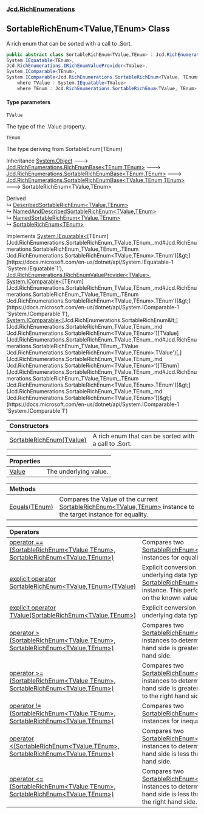 ### [Jcd.RichEnumerations](Jcd.RichEnumerations.md 'Jcd.RichEnumerations')

## SortableRichEnum<TValue,TEnum> Class

A rich enum that can be sorted with a call to .Sort.

```csharp
public abstract class SortableRichEnum<TValue,TEnum> : Jcd.RichEnumerations.SortableRichEnumBase<TValue, TEnum, TEnum>,
System.IEquatable<TEnum>,
Jcd.RichEnumerations.IRichEnumValueProvider<TValue>,
System.IComparable<TEnum>,
System.IComparable<Jcd.RichEnumerations.SortableRichEnum<TValue, TEnum>>
    where TValue : System.IEquatable<TValue>
    where TEnum : Jcd.RichEnumerations.SortableRichEnum<TValue, TEnum>
```
#### Type parameters

<a name='Jcd.RichEnumerations.SortableRichEnum_TValue,TEnum_.TValue'></a>

`TValue`

The type of the .Value property.

<a name='Jcd.RichEnumerations.SortableRichEnum_TValue,TEnum_.TEnum'></a>

`TEnum`

The type deriving from SortableEnum{TEnum}

Inheritance [System.Object](https://docs.microsoft.com/en-us/dotnet/api/System.Object 'System.Object') &#129106; [Jcd.RichEnumerations.RichEnumBase&lt;](Jcd.RichEnumerations.RichEnumBase_TEnumeration,TEnumeratedItem_.md 'Jcd.RichEnumerations.RichEnumBase<TEnumeration,TEnumeratedItem>')[TEnum](Jcd.RichEnumerations.SortableRichEnum_TValue,TEnum_.md#Jcd.RichEnumerations.SortableRichEnum_TValue,TEnum_.TEnum 'Jcd.RichEnumerations.SortableRichEnum<TValue,TEnum>.TEnum')[,](Jcd.RichEnumerations.RichEnumBase_TEnumeration,TEnumeratedItem_.md 'Jcd.RichEnumerations.RichEnumBase<TEnumeration,TEnumeratedItem>')[TEnum](Jcd.RichEnumerations.SortableRichEnum_TValue,TEnum_.md#Jcd.RichEnumerations.SortableRichEnum_TValue,TEnum_.TEnum 'Jcd.RichEnumerations.SortableRichEnum<TValue,TEnum>.TEnum')[&gt;](Jcd.RichEnumerations.RichEnumBase_TEnumeration,TEnumeratedItem_.md 'Jcd.RichEnumerations.RichEnumBase<TEnumeration,TEnumeratedItem>') &#129106; [Jcd.RichEnumerations.SortableRichEnumBase&lt;](Jcd.RichEnumerations.SortableRichEnumBase_TEnumeration,TEnumeratedItem_.md 'Jcd.RichEnumerations.SortableRichEnumBase<TEnumeration,TEnumeratedItem>')[TEnum](Jcd.RichEnumerations.SortableRichEnum_TValue,TEnum_.md#Jcd.RichEnumerations.SortableRichEnum_TValue,TEnum_.TEnum 'Jcd.RichEnumerations.SortableRichEnum<TValue,TEnum>.TEnum')[,](Jcd.RichEnumerations.SortableRichEnumBase_TEnumeration,TEnumeratedItem_.md 'Jcd.RichEnumerations.SortableRichEnumBase<TEnumeration,TEnumeratedItem>')[TEnum](Jcd.RichEnumerations.SortableRichEnum_TValue,TEnum_.md#Jcd.RichEnumerations.SortableRichEnum_TValue,TEnum_.TEnum 'Jcd.RichEnumerations.SortableRichEnum<TValue,TEnum>.TEnum')[&gt;](Jcd.RichEnumerations.SortableRichEnumBase_TEnumeration,TEnumeratedItem_.md 'Jcd.RichEnumerations.SortableRichEnumBase<TEnumeration,TEnumeratedItem>') &#129106; [Jcd.RichEnumerations.SortableRichEnumBase&lt;](Jcd.RichEnumerations.SortableRichEnumBase_TValue,TEnumeration,TEnumeratedItem_.md 'Jcd.RichEnumerations.SortableRichEnumBase<TValue,TEnumeration,TEnumeratedItem>')[TValue](Jcd.RichEnumerations.SortableRichEnum_TValue,TEnum_.md#Jcd.RichEnumerations.SortableRichEnum_TValue,TEnum_.TValue 'Jcd.RichEnumerations.SortableRichEnum<TValue,TEnum>.TValue')[,](Jcd.RichEnumerations.SortableRichEnumBase_TValue,TEnumeration,TEnumeratedItem_.md 'Jcd.RichEnumerations.SortableRichEnumBase<TValue,TEnumeration,TEnumeratedItem>')[TEnum](Jcd.RichEnumerations.SortableRichEnum_TValue,TEnum_.md#Jcd.RichEnumerations.SortableRichEnum_TValue,TEnum_.TEnum 'Jcd.RichEnumerations.SortableRichEnum<TValue,TEnum>.TEnum')[,](Jcd.RichEnumerations.SortableRichEnumBase_TValue,TEnumeration,TEnumeratedItem_.md 'Jcd.RichEnumerations.SortableRichEnumBase<TValue,TEnumeration,TEnumeratedItem>')[TEnum](Jcd.RichEnumerations.SortableRichEnum_TValue,TEnum_.md#Jcd.RichEnumerations.SortableRichEnum_TValue,TEnum_.TEnum 'Jcd.RichEnumerations.SortableRichEnum<TValue,TEnum>.TEnum')[&gt;](Jcd.RichEnumerations.SortableRichEnumBase_TValue,TEnumeration,TEnumeratedItem_.md 'Jcd.RichEnumerations.SortableRichEnumBase<TValue,TEnumeration,TEnumeratedItem>') &#129106; SortableRichEnum<TValue,TEnum>

Derived  
&#8627; [DescribedSortableRichEnum&lt;TValue,TEnum&gt;](Jcd.RichEnumerations.DescribedSortableRichEnum_TValue,TEnum_.md 'Jcd.RichEnumerations.DescribedSortableRichEnum<TValue,TEnum>')  
&#8627; [NamedAndDescribedSortableRichEnum&lt;TValue,TEnum&gt;](Jcd.RichEnumerations.NamedAndDescribedSortableRichEnum_TValue,TEnum_.md 'Jcd.RichEnumerations.NamedAndDescribedSortableRichEnum<TValue,TEnum>')  
&#8627; [NamedSortableRichEnum&lt;TValue,TEnum&gt;](Jcd.RichEnumerations.NamedSortableRichEnum_TValue,TEnum_.md 'Jcd.RichEnumerations.NamedSortableRichEnum<TValue,TEnum>')  
&#8627; [SortableRichEnum&lt;TEnum&gt;](Jcd.RichEnumerations.SortableRichEnum_TEnum_.md 'Jcd.RichEnumerations.SortableRichEnum<TEnum>')

Implements [System.IEquatable&lt;](https://docs.microsoft.com/en-us/dotnet/api/System.IEquatable-1 'System.IEquatable`1')[TEnum](Jcd.RichEnumerations.SortableRichEnum_TValue,TEnum_.md#Jcd.RichEnumerations.SortableRichEnum_TValue,TEnum_.TEnum 'Jcd.RichEnumerations.SortableRichEnum<TValue,TEnum>.TEnum')[&gt;](https://docs.microsoft.com/en-us/dotnet/api/System.IEquatable-1 'System.IEquatable`1'), [Jcd.RichEnumerations.IRichEnumValueProvider&lt;](Jcd.RichEnumerations.IRichEnumValueProvider_TValue_.md 'Jcd.RichEnumerations.IRichEnumValueProvider<TValue>')[TValue](Jcd.RichEnumerations.SortableRichEnum_TValue,TEnum_.md#Jcd.RichEnumerations.SortableRichEnum_TValue,TEnum_.TValue 'Jcd.RichEnumerations.SortableRichEnum<TValue,TEnum>.TValue')[&gt;](Jcd.RichEnumerations.IRichEnumValueProvider_TValue_.md 'Jcd.RichEnumerations.IRichEnumValueProvider<TValue>'), [System.IComparable&lt;](https://docs.microsoft.com/en-us/dotnet/api/System.IComparable-1 'System.IComparable`1')[TEnum](Jcd.RichEnumerations.SortableRichEnum_TValue,TEnum_.md#Jcd.RichEnumerations.SortableRichEnum_TValue,TEnum_.TEnum 'Jcd.RichEnumerations.SortableRichEnum<TValue,TEnum>.TEnum')[&gt;](https://docs.microsoft.com/en-us/dotnet/api/System.IComparable-1 'System.IComparable`1'), [System.IComparable&lt;](https://docs.microsoft.com/en-us/dotnet/api/System.IComparable-1 'System.IComparable`1')[Jcd.RichEnumerations.SortableRichEnum&lt;](Jcd.RichEnumerations.SortableRichEnum_TValue,TEnum_.md 'Jcd.RichEnumerations.SortableRichEnum<TValue,TEnum>')[TValue](Jcd.RichEnumerations.SortableRichEnum_TValue,TEnum_.md#Jcd.RichEnumerations.SortableRichEnum_TValue,TEnum_.TValue 'Jcd.RichEnumerations.SortableRichEnum<TValue,TEnum>.TValue')[,](Jcd.RichEnumerations.SortableRichEnum_TValue,TEnum_.md 'Jcd.RichEnumerations.SortableRichEnum<TValue,TEnum>')[TEnum](Jcd.RichEnumerations.SortableRichEnum_TValue,TEnum_.md#Jcd.RichEnumerations.SortableRichEnum_TValue,TEnum_.TEnum 'Jcd.RichEnumerations.SortableRichEnum<TValue,TEnum>.TEnum')[&gt;](Jcd.RichEnumerations.SortableRichEnum_TValue,TEnum_.md 'Jcd.RichEnumerations.SortableRichEnum<TValue,TEnum>')[&gt;](https://docs.microsoft.com/en-us/dotnet/api/System.IComparable-1 'System.IComparable`1')

| Constructors | |
| :--- | :--- |
| [SortableRichEnum(TValue)](Jcd.RichEnumerations.SortableRichEnum_TValue,TEnum_.SortableRichEnum(TValue).md 'Jcd.RichEnumerations.SortableRichEnum<TValue,TEnum>.SortableRichEnum(TValue)') | A rich enum that can be sorted with a call to .Sort. |

| Properties | |
| :--- | :--- |
| [Value](Jcd.RichEnumerations.SortableRichEnum_TValue,TEnum_.Value.md 'Jcd.RichEnumerations.SortableRichEnum<TValue,TEnum>.Value') | The underlying value. |

| Methods | |
| :--- | :--- |
| [Equals(TEnum)](Jcd.RichEnumerations.SortableRichEnum_TValue,TEnum_.Equals(TEnum).md 'Jcd.RichEnumerations.SortableRichEnum<TValue,TEnum>.Equals(TEnum)') | Compares the Value of the current [SortableRichEnum&lt;TValue,TEnum&gt;](Jcd.RichEnumerations.SortableRichEnum_TValue,TEnum_.md 'Jcd.RichEnumerations.SortableRichEnum<TValue,TEnum>') instance to the target instance for equality. |

| Operators | |
| :--- | :--- |
| [operator ==(SortableRichEnum&lt;TValue,TEnum&gt;, SortableRichEnum&lt;TValue,TEnum&gt;)](Jcd.RichEnumerations.SortableRichEnum_TValue,TEnum_.op_Equality(Jcd.RichEnumerations.SortableRichEnum_TValue,TEnum_,Jcd.RichEnumerations.SortableRichEnum_TValue,TEnum_).md 'Jcd.RichEnumerations.SortableRichEnum<TValue,TEnum>.op_Equality(Jcd.RichEnumerations.SortableRichEnum<TValue,TEnum>, Jcd.RichEnumerations.SortableRichEnum<TValue,TEnum>)') | Compares two [SortableRichEnum&lt;TValue,TEnum&gt;](Jcd.RichEnumerations.SortableRichEnum_TValue,TEnum_.md 'Jcd.RichEnumerations.SortableRichEnum<TValue,TEnum>') instances for equality. |
| [explicit operator SortableRichEnum&lt;TValue,TEnum&gt;(TValue)](Jcd.RichEnumerations.SortableRichEnum_TValue,TEnum_.op_ExplicitJcd.RichEnumerations.SortableRichEnum_TValue,TEnum_(TValue).md 'Jcd.RichEnumerations.SortableRichEnum<TValue,TEnum>.op_Explicit Jcd.RichEnumerations.SortableRichEnum<TValue,TEnum>(TValue)') | Explicit conversion from the underlying data type to an [SortableRichEnum&lt;TValue,TEnum&gt;](Jcd.RichEnumerations.SortableRichEnum_TValue,TEnum_.md 'Jcd.RichEnumerations.SortableRichEnum<TValue,TEnum>') instance. This performs a lookup on the known values. |
| [explicit operator TValue(SortableRichEnum&lt;TValue,TEnum&gt;)](Jcd.RichEnumerations.SortableRichEnum_TValue,TEnum_.op_ExplicitTValue(Jcd.RichEnumerations.SortableRichEnum_TValue,TEnum_).md 'Jcd.RichEnumerations.SortableRichEnum<TValue,TEnum>.op_Explicit TValue(Jcd.RichEnumerations.SortableRichEnum<TValue,TEnum>)') | Explicit conversion to the underlying data type. |
| [operator &gt;(SortableRichEnum&lt;TValue,TEnum&gt;, SortableRichEnum&lt;TValue,TEnum&gt;)](Jcd.RichEnumerations.SortableRichEnum_TValue,TEnum_.op_GreaterThan(Jcd.RichEnumerations.SortableRichEnum_TValue,TEnum_,Jcd.RichEnumerations.SortableRichEnum_TValue,TEnum_).md 'Jcd.RichEnumerations.SortableRichEnum<TValue,TEnum>.op_GreaterThan(Jcd.RichEnumerations.SortableRichEnum<TValue,TEnum>, Jcd.RichEnumerations.SortableRichEnum<TValue,TEnum>)') | Compares two [SortableRichEnum&lt;TValue,TEnum&gt;](Jcd.RichEnumerations.SortableRichEnum_TValue,TEnum_.md 'Jcd.RichEnumerations.SortableRichEnum<TValue,TEnum>') instances to determine if the left hand side is greater than the right hand side. |
| [operator &gt;=(SortableRichEnum&lt;TValue,TEnum&gt;, SortableRichEnum&lt;TValue,TEnum&gt;)](Jcd.RichEnumerations.SortableRichEnum_TValue,TEnum_.op_GreaterThanOrEqual(Jcd.RichEnumerations.SortableRichEnum_TValue,TEnum_,Jcd.RichEnumerations.SortableRichEnum_TValue,TEnum_).md 'Jcd.RichEnumerations.SortableRichEnum<TValue,TEnum>.op_GreaterThanOrEqual(Jcd.RichEnumerations.SortableRichEnum<TValue,TEnum>, Jcd.RichEnumerations.SortableRichEnum<TValue,TEnum>)') | Compares two [SortableRichEnum&lt;TValue,TEnum&gt;](Jcd.RichEnumerations.SortableRichEnum_TValue,TEnum_.md 'Jcd.RichEnumerations.SortableRichEnum<TValue,TEnum>') instances to determine if the left hand side is greater than or equal to the right hand side. |
| [operator !=(SortableRichEnum&lt;TValue,TEnum&gt;, SortableRichEnum&lt;TValue,TEnum&gt;)](Jcd.RichEnumerations.SortableRichEnum_TValue,TEnum_.op_Inequality(Jcd.RichEnumerations.SortableRichEnum_TValue,TEnum_,Jcd.RichEnumerations.SortableRichEnum_TValue,TEnum_).md 'Jcd.RichEnumerations.SortableRichEnum<TValue,TEnum>.op_Inequality(Jcd.RichEnumerations.SortableRichEnum<TValue,TEnum>, Jcd.RichEnumerations.SortableRichEnum<TValue,TEnum>)') | Compares two [SortableRichEnum&lt;TValue,TEnum&gt;](Jcd.RichEnumerations.SortableRichEnum_TValue,TEnum_.md 'Jcd.RichEnumerations.SortableRichEnum<TValue,TEnum>') instances for inequality. |
| [operator &lt;(SortableRichEnum&lt;TValue,TEnum&gt;, SortableRichEnum&lt;TValue,TEnum&gt;)](Jcd.RichEnumerations.SortableRichEnum_TValue,TEnum_.op_LessThan(Jcd.RichEnumerations.SortableRichEnum_TValue,TEnum_,Jcd.RichEnumerations.SortableRichEnum_TValue,TEnum_).md 'Jcd.RichEnumerations.SortableRichEnum<TValue,TEnum>.op_LessThan(Jcd.RichEnumerations.SortableRichEnum<TValue,TEnum>, Jcd.RichEnumerations.SortableRichEnum<TValue,TEnum>)') | Compares two [SortableRichEnum&lt;TValue,TEnum&gt;](Jcd.RichEnumerations.SortableRichEnum_TValue,TEnum_.md 'Jcd.RichEnumerations.SortableRichEnum<TValue,TEnum>') instances to determine if the left hand side is less than the right hand side. |
| [operator &lt;=(SortableRichEnum&lt;TValue,TEnum&gt;, SortableRichEnum&lt;TValue,TEnum&gt;)](Jcd.RichEnumerations.SortableRichEnum_TValue,TEnum_.op_LessThanOrEqual(Jcd.RichEnumerations.SortableRichEnum_TValue,TEnum_,Jcd.RichEnumerations.SortableRichEnum_TValue,TEnum_).md 'Jcd.RichEnumerations.SortableRichEnum<TValue,TEnum>.op_LessThanOrEqual(Jcd.RichEnumerations.SortableRichEnum<TValue,TEnum>, Jcd.RichEnumerations.SortableRichEnum<TValue,TEnum>)') | Compares two [SortableRichEnum&lt;TValue,TEnum&gt;](Jcd.RichEnumerations.SortableRichEnum_TValue,TEnum_.md 'Jcd.RichEnumerations.SortableRichEnum<TValue,TEnum>') instances to determine if the left hand side is less than or equal to the right hand side. |
